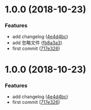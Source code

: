 <a name="1.0.0"></a>
# 1.0.0 (2018-10-23)


### Features

* add changelog ([4e4d4bc](https://github.com/sunshine940326/changelog-test/commit/4e4d4bc))
* add 忽略文件 ([fb8a3a3](https://github.com/sunshine940326/changelog-test/commit/fb8a3a3))
* first commit ([717e326](https://github.com/sunshine940326/changelog-test/commit/717e326))



<a name="1.0.0"></a>
# 1.0.0 (2018-10-23)


### Features

* add changelog ([4e4d4bc](https://github.com/sunshine940326/changelog-test/commit/4e4d4bc))
* first commit ([717e326](https://github.com/sunshine940326/changelog-test/commit/717e326))




